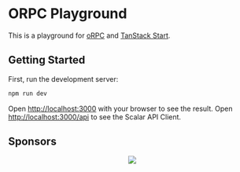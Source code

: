 # ORPC Playground

This is a playground for [oRPC](https://orpc.unnoq.com) and [TanStack Start](https://tanstack.com/start/latest).

## Getting Started

First, run the development server:

```bash
npm run dev
```

Open [http://localhost:3000](http://localhost:3000) with your browser to see the result.
Open [http://localhost:3000/api](http://localhost:3000/api) to see the Scalar API Client.

## Sponsors

<p align="center">
  <a href="https://cdn.jsdelivr.net/gh/unnoq/unnoq/sponsors.svg">
    <img src='https://cdn.jsdelivr.net/gh/unnoq/unnoq/sponsors.svg'/>
  </a>
</p>
